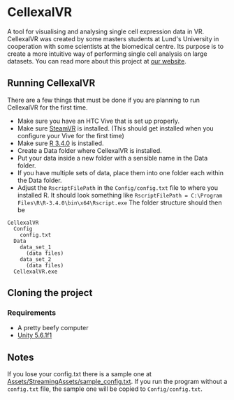# CellexalVR
A tool for visualising and analysing single cell expression data in VR.
CellexalVR was created by some masters students at Lund's University in cooperation with some scientists at the biomedical centre.
Its purpose is to create a more intuitive way of performing single cell analysis on large datasets.
You can read more about this project at [our website](http://cellexalvr.lu.se).

## Running CellexalVR
There are a few things that must be done if you are planning to run CellexalVR for the first time.
* Make sure you have an HTC Vive that is set up properly.
* Make sure [SteamVR](https://steamcommunity.com/steamvr) is installed. (This should get installed when you configure your Vive for the first time)
* Make sure [R 3.4.0](https://cran.r-project.org/src/base/R-3/) is installed.
* Create a Data folder where CellexalVR is installed.
* Put your data inside a new folder with a sensible name in the Data folder.
* If you have multiple sets of data, place them into one folder each within the Data folder.
* Adjust the `RscriptFilePath` in the `Config/config.txt` file to where you installed R. It should look something like `RscriptFilePath = C:\Program Files\R\R-3.4.0\bin\x64\Rscript.exe`
The folder structure should then be
```
CellexalVR
  Config
    config.txt
  Data
    data_set_1
      (data files)
    data_set_2
      (data files)
  CellexalVR.exe
```

## Cloning the project
### Requirements
* A pretty beefy computer
* [Unity 5.6.1f1](https://unity3d.com/get-unity/download/archive)

## Notes
If you lose your config.txt there is a sample one at [Assets/StreamingAssets/sample_config.txt](Assets/StreamingAssets/sample_config.txt). If you run the program without a `config.txt` file, the sample one will be copied to `Config/config.txt`.
